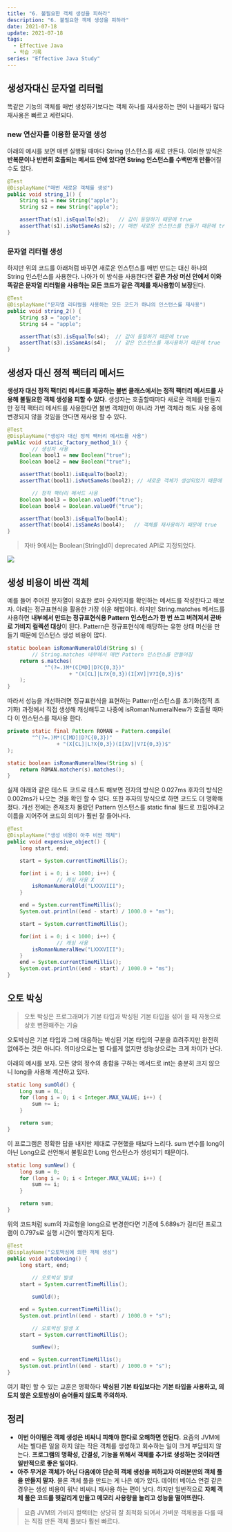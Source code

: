 ```yaml
---
title: "6. 불필요한 객체 생성을 피하라"
description: "6. 불필요한 객체 생성을 피하라"
date: 2021-07-18
update: 2021-07-18
tags:
  - Effective Java
  - 학습 기록
series: "Effective Java Study"
---
```


## 생성자대신 문자열 리터럴

똑같은 기능의 객체를 매번 생성하기보다는 객체 하나를 재사용하는 편이 나을때가 많다 재사용은 빠르고 세련되다.

### new 연산자를 이용한 문자열 생성

아래의 예시를 보면 매번 실행될 때마다 String 인스턴스를 새로 만든다. 이러한 방식은 **반복문이나 빈번히 호출되는 메서드 안에 있다면 String 인스턴스를 수백만개 만들**어질 수도 있다.

```java
@Test
@DisplayName("매번 새로운 객체를 생성")
public void string_1() {
    String s1 = new String("apple");
    String s2 = new String("apple");

    assertThat(s1).isEqualTo(s2);   // 값이 동일하기 때문에 true
    assertThat(s1).isNotSameAs(s2); // 매번 새로운 인스턴스를 만들기 때문에 true
}
```

### 문자열 리터럴 생성

하지만 위의 코드를 아래처럼 바꾸면 새로운 인스턴스를 매번 만드는 대신 하나의 String 인스턴스를 사용한다. 나아가 이 방식을 사용한다면 **같은 가상 머신 안에서 이와 똑같은 문자열 리터럴을 사용하는 모든 코드가 같은 객체를 재사용함이 보장**된다.

```java
@Test
@DisplayName("문자열 리터럴을 사용하는 모든 코드가 하나의 인스턴스를 재사용")
public void string_2() {
    String s3 = "apple";
    String s4 = "apple";

    assertThat(s3).isEqualTo(s4);  // 값이 동일하기 때문에 true
    assertThat(s3).isSameAs(s4);   // 같은 인스턴스를 재사용하기 때문에 true
}
```

## 생성자 대신 정적 팩터리 메서드

**생성자 대신 정적 팩터리 메서드를 제공하는 불변 클래스에서는 정적 팩터리 메서드를 사용해 불필요한 객체 생성을 피할 수 있다.** 생성자는 호출할때마다 새로운 객체를 만들지만 정적 팩터리 메서드를 사용한다면 불변 객체만이 아니라 가변 객체라 해도 사용 중에 변경되지 않을 것임을 안다면 재사용 할 수 있다.

```java
@Test
@DisplayName("생성자 대신 정적 팩터리 메서드를 사용")
public void static_factory_method_1() {
		// 생성자 사용
    Boolean bool1 = new Boolean("true");
    Boolean bool2 = new Boolean("true");

    assertThat(bool1).isEqualTo(bool2);
    assertThat(bool1).isNotSameAs(bool2); // 새로운 객체가 생성되었기 때문에 true

		// 정적 팩터리 메서드 사용
    Boolean bool3 = Boolean.valueOf("true");
    Boolean bool4 = Boolean.valueOf("true");

    assertThat(bool3).isEqualTo(bool4);
    assertThat(bool4).isSameAs(bool4);   // 객체를 재사용하기 때문에 true
}
```

> 자바 9에서는 Boolean(String)d이 deprecated API로 지정되었다.
> 

![](images/_2021-07-18__7.12.38.png)

## 생성 비용이 비싼 객체

예를 들어 주어진 문자열이 유효한 로마 숫자인지를 확인하는 메서드를 작성한다고 해보자. 아래는 정규표현식을 활용한 가장 쉬운 해법이다. 하지만 String.matches 메서드를 사용하면 **내부에서 만드는 정규표현식용 Pattern 인스턴스가 한 번 쓰고 버려져서 곧바로 가비지 컬렉션 대상**이 된다. Pattern은 정규표현식에 해당하는 유한 상태 머신을 만들기 때문에 인스턴스 생성 비용이 많다.

```java
static boolean isRomanNumeralOld(String s) {
		// String.matches 내부에서 매번 Pattern 인스턴스를 만들어짐
    return s.matches(
            "^(?=.)M*(C[MD]|D?C{0,3})"
                    + "(X[CL]|L?X{0,3})(I[XV]|V?I{0,3})$"
    );
}
```

따라서 성능을 개선하려면 정규표현식을 표현하는 Pattern인스턴스를 초기화(정적 초기화) 과정에서 직접 생성해 캐싱해두고 나중에  isRomanNumeralNew가 호출될 때마다 이 인스턴스를 재사용 한다.

```java
private static final Pattern ROMAN = Pattern.compile(
        "^(?=.)M*(C[MD]|D?C{0,3})"
                + "(X[CL]|L?X{0,3})(I[XV]|V?I{0,3})$"
);

static boolean isRomanNumeralNew(String s) {
    return ROMAN.matcher(s).matches();
}
```

실제 아래와 같은 테스트 코드로 테스트 해보면 전자의 방식은 0.027ms 후자의 방식은 0.002ms가 나오는 것을 확인 할 수  있다. 또한 후자의 방식으로 하면 코드도 더 명확해졌다. 개선 전에는 존재조차 몰랐던 Pattern 인스턴스를 static final 필드로 끄집어내고 이름을 지어주어 코드의 의미가 훨씬 잘 들어나다.

```java
@Test
@DisplayName("생성 비용이 아주 비싼 객체")
public void expensive_object() {
    long start, end;

    start = System.currentTimeMillis();

    for(int i = 0; i < 1000; i++) {
				// 캐싱 사용 X
        isRomanNumeralOld("LXXXVIII");
    }

    end = System.currentTimeMillis();
    System.out.println((end - start) / 1000.0 + "ms");

    start = System.currentTimeMillis();

    for(int i = 0; i < 1000; i++) {
				// 캐싱 사용
        isRomanNumeralNew("LXXXVIII");
    }
    end = System.currentTimeMillis();
    System.out.println((end - start) / 1000.0 + "ms");
}
```

## 오토 박싱

> 오토 박싱은 프로그래머가 기본 타입과 박싱된 기본 타입을 섞어 쓸 때 자동으로 상호 변환해주는 기술
> 

오토박싱은 기본 타입과 그에 대응하는 박싱된 기본 타입의 구분을 흐려주지만 완전히 없애주는 것은 아니다. 의미상으로는 별 다를게 없지만 성능상으로는 크게 차이가 난다.  

아래의 예시를 보자. 모든 양의 정수의 총합을 구하는 메서드로 int는 충분히 크지 않으니 long을 사용해 계산하고 있다.

```java
static long sumOld() {
    Long sum = 0L;
    for (long i = 0; i < Integer.MAX_VALUE; i++) {
        sum += i;
    }

    return sum;
}
```

이 프로그램은 정확한 답을 내지만 제대로 구현했을 때보다 느리다. sum 변수를 long이 아닌 Long으로 선언해서 불필요한 Long 인스턴스가 생성되기 때문이다. 

```java
static long sumNew() {
    long sum = 0;
    for (long i = 0; i < Integer.MAX_VALUE; i++) {
        sum += i;
    }

    return sum;
}
```

위의 코드처럼 sum의 자료형을 long으로 변경한다면 기존에 5.689s가 걸리던 프로그램이 0.797s로 실행 시간이 빨라지게 된다.

```java
@Test
@DisplayName("오토박싱에 의한 객체 생성")
public void autoboxing() {
    long start, end;
		
		// 오토박싱 발생
    start = System.currentTimeMillis();

		sumOld();

    end = System.currentTimeMillis();
    System.out.println((end - start) / 1000.0 + "s");

		// 오토박싱 발생 X
    start = System.currentTimeMillis();

		sumNew();

    end = System.currentTimeMillis();
    System.out.println((end - start) / 1000.0 + "s");
}
```

여기 확인 할 수 있는 교훈은 명확하다 **박싱된 기본 타입보다는 기본 타입을 사용하고, 의도치 않은 오토방싱이 숨어들지 않도록 주의하자.**

## 정리

- **이번 아이템은 객체 생성은 비싸니 피해야 한다로 오해하면 안된다.** 요즘의 JVM에서는 별다른 일을 하지 않는 작은 객체를 생성하고 회수하는 일이 크게 부담되지 않는다. **프로그램의 명확성, 간결성, 기능을 위해서 객체를 추가로 생성하는 것이라면 일반적으로 좋은 일이다.**
- **아주 무거운 객체가 아닌 다음에야 단순히 객체 생성을 피하고자 여러분만의 객체 풀을 만들지 말자**. 물론 객체 풀을 만드는 게 나은 예가 있다. 데이터 베이스 연결 같은 경우는 생성 비용이 워낙 비싸니 재사용 하는 편이 낫다. 하지만 일반적으로 **자체 객체 풀은 코드를 헷갈리게 만들고 메모리 사용량을 늘리고 성능을 떨어뜨린다.**

> 요즘 JVM의 가비지 컬랙터는 상당히 잘 최적화 되어서 가벼운 객체용을 다룰 때는 직접 만든 객체 풀보다 훨씬 빠르다.
>